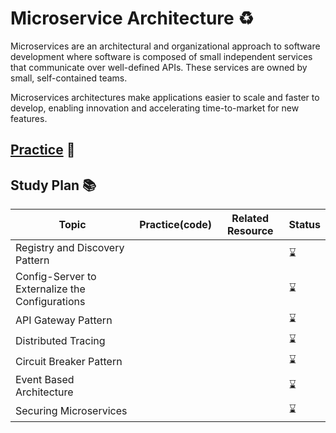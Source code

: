 # Microservice Architecture ♻️

Microservices are an architectural and organizational approach to software development where software is composed of small independent services that communicate over well-defined APIs. These services are owned by small, self-contained teams.

Microservices architectures make applications easier to scale and faster to develop, enabling innovation and accelerating time-to-market for new features.

## [Practice](https://github.com/abbos0123/Microservices/edit/main/Microservice-Architecture/Practice) 📝
## Study Plan 📚

|Topic|Practice(code)|Related Resource|Status|
|-----|--------------|----------------|------|
|Registry and Discovery Pattern|||:hourglass:|
|Config-Server to Externalize the Configurations|||:hourglass:|
|API Gateway Pattern|||:hourglass:|
|Distributed Tracing|||:hourglass:|
|Circuit Breaker Pattern|||:hourglass:|
|Event Based Architecture|||:hourglass:|
|Securing Microservices|||:hourglass:|
